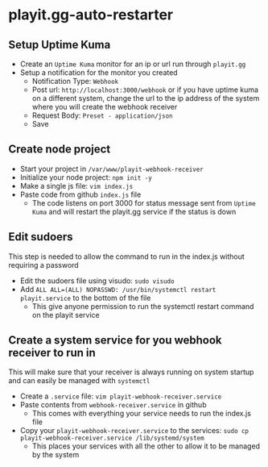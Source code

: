# playit.gg-auto-restarter
## Setup Uptime Kuma
- Create an `Uptime Kuma` monitor for an ip or url run through `playit.gg`
- Setup a notification for the monitor you created
  - Notification Type: `Webhook`
  - Post url: `http://localhost:3000/webhook` or if you have uptime kuma on a different system, change the url to the ip address of the system where you will create the webhook receiver
  - Request Body: `Preset - application/json`
  - Save

## Create node project
- Start your project in `/var/www/playit-webhook-receiver`
- Initialize your node project: `npm init -y`
- Make a single js file: `vim index.js`
- Paste code from github `index.js` file
  - The code listens on port 3000 for status message sent from `Uptime Kuma` and will restart the playit.gg service if the status is down

## Edit sudoers
This step is needed to allow the command to run in the index.js without requiring a password
- Edit the sudoers file using visudo: `sudo visudo`
- Add `ALL ALL=(ALL) NOPASSWD: /usr/bin/systemctl restart playit.service` to the bottom of the file
  - This give anyone permission to run the systemctl restart command on the playit service

## Create a system service for you webhook receiver to run in
This will make sure that your receiver is always running on system startup and can easily be managed with `systemctl`
- Create a `.service` file: `vim playit-webhook-receiver.service`
- Paste contents from `webhook-receiver.service` in github
  - This comes with everything your service needs to run the index.js file
- Copy your `playit-webhook-receiver.service` to the services: `sudo cp playit-webhook-receiver.service /lib/systemd/system`
  - This places your services with all the other to allow it to be managed by the system
